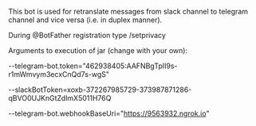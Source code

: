 This bot is used for retranslate messages from slack channel to telegram channel and vice versa (i.e. in duplex manner).


During @BotFather registration type /setprivacy

Arguments to execution of jar (change with your own):
 
--telegram-bot.token="462938405:AAFNBgTpII9s-r1mWmvym3ecxCnQd7s-wgS"
   
--slackBotToken=xoxb-372267985729-373987871286-qBVO0UJKnGtZdlmX5011H76Q 

 --telegram-bot.webhookBaseUri="https://9563932.ngrok.io"
